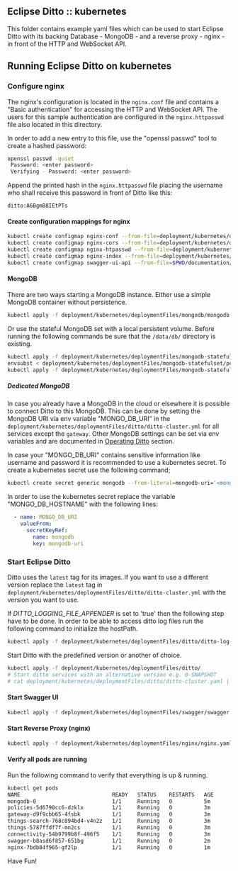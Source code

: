 ## Eclipse Ditto :: kubernetes 

This folder contains example yaml files which can be used to start Eclipse Ditto 
with its backing Database - MongoDB - and a reverse proxy - nginx - in front of the HTTP and WebSocket API.


## Running Eclipse Ditto on kubernetes

### Configure nginx
The nginx's configuration is located in the `nginx.conf` file and contains a "Basic authentication"
for accessing the HTTP and WebSocket API. The users for this sample authentication are configured
in the `nginx.httpasswd` file also located in this directory.

In order to add a new entry to this file, use the "openssl passwd" tool to create a hashed password:
```bash
openssl passwd -quiet
 Password: <enter password>
 Verifying - Password: <enter password>
```

Append the printed hash in the `nginx.httpasswd` file placing the username who shall receive this
password in front of Ditto like this:
```
ditto:A6BgmB8IEtPTs
```

#### Create configuration mappings for nginx
```bash
kubectl create configmap nginx-conf --from-file=deployment/kubernetes/deploymentFiles/nginx/nginx.conf
kubectl create configmap nginx-cors --from-file=deployment/kubernetes/deploymentFiles/nginx/nginx-cors.conf
kubectl create configmap nginx-htpasswd --from-file=deployment/kubernetes/deploymentFiles/nginx/nginx.htpasswd
kubectl create configmap nginx-index --from-file=deployment/kubernetes/deploymentFiles/nginx/index.html
kubectl create configmap swagger-ui-api --from-file=$PWD/documentation/src/main/resources/openapi
```

#### MongoDB
There are two ways starting a MongoDB instance.
Either use a simple MongoDB container without persistence.
```bash
kubectl apply -f deployment/kubernetes/deploymentFiles/mongodb/mongodb.yaml
```

Or use the stateful MongoDB set with a local persistent volume.
Before running the following commands be sure that the `/data/db/` directory is existing.
```bash
kubectl apply -f deployment/kubernetes/deploymentFiles/mongodb-statefulset/storage-class.yaml
envsubst < deployment/kubernetes/deploymentFiles/mongodb-statefulset/persistent-volume.yaml | kubectl apply -f -
kubectl apply -f deployment/kubernetes/deploymentFiles/mongodb-statefulset/mongodb-statefulset.yaml
```

##### Dedicated MongoDB
In case you already have a MongoDB in the cloud or elsewhere it is possible to connect Ditto to this MongoDB. 
This can be done by setting the MongoDB URI via env variable "MONGO_DB_URI" in the 
`deployment/kubernetes/deploymentFiles/ditto/ditto-cluster.yml` for all services except the `gateway`.
Other MongoDB settings can be set via env variables and are documented in
[Operating Ditto](https://www.eclipse.org/ditto/installation-operating.html) section.

In case your "MONGO_DB_URI" contains sensitive information like username and password it is recommended to use
a kubernetes secret. 
To create a kubernetes secret use the following command;
```bash
kubectl create secret generic mongodb --from-literal=mongodb-uri='<mongodb_uri>' 
```

In order to use the kubernetes secret replace the variable "MONGO_DB_HOSTNAME" with the following lines:
```yaml
  - name: MONGO_DB_URI    
    valueFrom:
      secretKeyRef:
        name: mongodb
        key: mongodb-uri
```

### Start Eclipse Ditto
Ditto uses the `latest` tag for its images. If you want to use a different version replace the `latest` tag in
`deployment/kubernetes/deploymentFiles/ditto/ditto-cluster.yml` with the version you want to use.

If _DITTO_LOGGING_FILE_APPENDER_ is set to 'true' then the following step have to be done.
In order to be able to access ditto log files run the following command to initialize the hostPath.
```bash
kubectl apply -f deployment/kubernetes/deploymentFiles/ditto/ditto-log-files.yaml
```

Start Ditto with the predefined version or another of choice.
```bash
kubectl apply -f deployment/kubernetes/deploymentFiles/ditto/
# Start ditto services with an alternative version e.g. 0-SNAPSHOT
# cat deployment/kubernetes/deploymentFiles/ditto/ditto-cluster.yaml | sed s/latest/0-SNAPSHOT/ | kubectl apply -f -
```

#### Start Swagger UI
```bash
kubectl apply -f deployment/kubernetes/deploymentFiles/swagger/swagger.yaml
```

#### Start Reverse Proxy (nginx)
```bash
kubectl apply -f deployment/kubernetes/deploymentFiles/nginx/nginx.yaml
```

#### Verify all pods are running
Run the following command to verify that everything is up & running.

```bash
kubectl get pods
NAME                             READY   STATUS    RESTARTS   AGE
mongodb-0                        1/1     Running   0          5m
policies-5d6798cc6-dzklx         1/1     Running   0          3m
gateway-d9f9cbb65-4fsbk          1/1     Running   0          3m
things-search-768c894bd4-v4n2z   1/1     Running   0          3m
things-5787ffdf7f-mn2cs          1/1     Running   0          3m
connectivity-54b9799b8f-496f5    1/1     Running   0          3m
swagger-b8asd6f857-651bg         1/1     Running   0          2m
nginx-7bdb84f965-gf2lp           1/1     Running   0          1m
```


Have Fun!
